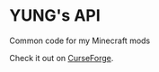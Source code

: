 # YUNG's API
Common code for my Minecraft mods

Check it out on [CurseForge](https://www.curseforge.com/minecraft/mc-mods/yungs-api).
